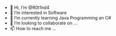 - 👋 Hi, I’m @R0t1nd4
- 👀 I’m interested in Software
- 🌱 I’m currently learning Java Programming an C#
- 💞️ I’m looking to collaborate on ...
- 📫 How to reach me ...

<!---
R0t1nd4/R0t1nd4 is a ✨ special ✨ repository because its `README.md` (this file) appears on your GitHub profile.
You can click the Preview link to take a look at your changes.
--->
